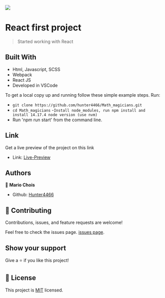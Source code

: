 
![](https://img.shields.io/badge/Microverse-blueviolet)

# React first project

> Started working with React


## Built With

- Html, Javascript, SCSS
- Webpack
- React JS
- Developed in VSCode

To get a local copy up and running follow these simple example steps.
Run:
- `git clone https://github.com/hunter4466/Math_magicians.git`
- `cd Math_magicians`
-`Install node_modules, run npm install and install 14.17.4 node version (use nvm)`
- Run 'npm run start' from the command line.

## Link

Get a live preview of the project on this link

- Link: [Live-Preview](https://hunter4466.github.io/js-capstone-proj-kanban-board/dist/index.html)


## Authors

👤 **Mario Chois**

- Github: [Hunter4466](https://github.com/hunter4466)


## 🤝 Contributing

Contributions, issues, and feature requests are welcome!

Feel free to check the issues page. [issues page](https://github.com/hunter4466/Math_magicians/issues).

## Show your support

Give a ⭐️ if you like this project!

## 📝 License

This project is [MIT](./MIT.md) licensed.